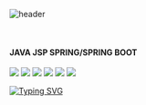 ![header](https://capsule-render.vercel.app/api?type=waving&color=auto&height=300&section=header&text=Hello%20World!&fontSize=90)

<br/>

#### JAVA JSP SPRING/SPRING BOOT

<img src="https://img.shields.io/badge/html5-E34F26?style=for-the-badge&logo=html5&logoColor=white">
<img src="https://img.shields.io/badge/Javascript-F7DF1E?style=for-the-badge&logo=Javascript&logoColor=white">
<img src="https://img.shields.io/badge/css3-1572B6?style=for-the-badge&logo=css3&logoColor=white">
<img src="https://img.shields.io/badge/JAVA-007396?style=for-the-badge&logo=Java&logoColor=white">
<img src="https://img.shields.io/badge/spring-6DB33F?style=for-the-badge&logo=spring&logoColor=white">
<img src="https://img.shields.io/badge/springboot-6DB33F?style=for-the-badge&logo=springboot&logoColor=white">

[![Typing SVG](https://readme-typing-svg.demolab.com?font=Fira+Code&size=24&pause=1000&color=FFAAAA&center=true&vCenter=true&width=435&lines=Nice+to+meet+you)](https://git.io/typing-svg)
